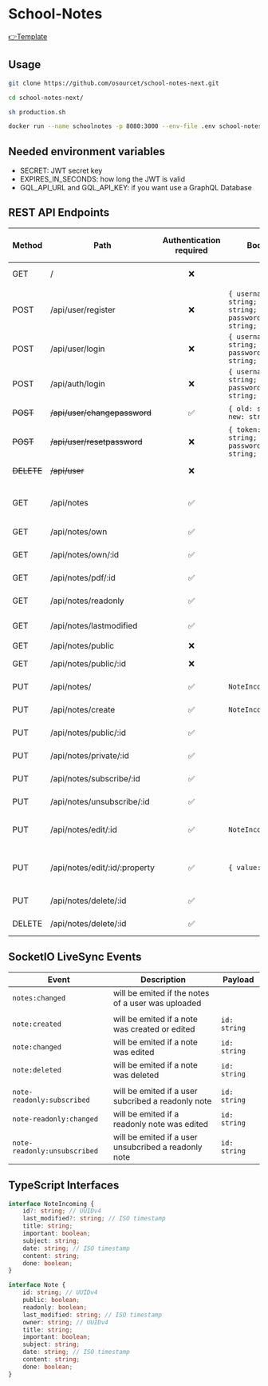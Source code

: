 # School-Notes

[👉Template](https://github.com/felix-07-11/TS-vueJS-vuetify-nestJS)

## Usage

```sh
git clone https://github.com/osourcet/school-notes-next.git

cd school-notes-next/

sh production.sh

docker run --name schoolnotes -p 8080:3000 --env-file .env school-notes-next:latest # App runs on port 8080
```

## Needed environment variables

-   SECRET: JWT secret key
-   EXPIRES_IN_SECONDS: how long the JWT is valid
-   GQL_API_URL and GQL_API_KEY: if you want use a GraphQL Database

## REST API Endpoints

| Method     | Path                          | Authentication required | Body                                                     | Http status code   | Returns                              |
| ---------- | ----------------------------- | :---------------------: | -------------------------------------------------------- | ------------------ | ------------------------------------ |
| GET        | /                             |           ❌            |                                                          | 200; 404           | frontend (VueJS)                     |
|            |                               |                         |                                                          |                    |                                      |
| POST       | /api/user/register            |           ❌            | `{ username: string; email: string; password: string; }` | 201; 403           |                                      |
| POST       | /api/user/login               |           ❌            | `{ username: string; password: string; }`                | 308                |                                      |
| POST       | /api/auth/login               |           ❌            | `{ username: string; password: string; }`                | 200; 403           | `{ token: string; }`                 |
| ~~POST~~   | ~~/api/user/changepassword~~  |           ✅            | `{ old: string; new: string; }`                          | 200; 401           |                                      |
| ~~POST~~   | ~~/api/user/resetpassword~~   |           ❌            | `{ token: string; password: string; }`                   | 200; 403           |                                      |
| ~~DELETE~~ | ~~/api/user~~                 |           ❌            |                                                          | 200; 403           |                                      |
|            |                               |                         |                                                          |                    |                                      |
| GET        | /api/notes                    |           ✅            |                                                          | 200; 401           | `{ own: Note[]; readonly: Note[]; }` |
| GET        | /api/notes/own                |           ✅            |                                                          | 200; 401           | `Note[]`                             |
| GET        | /api/notes/own/:id            |           ✅            |                                                          | 200; 401           | `Note`                               |
| GET        | /api/notes/pdf/:id            |           ✅            |                                                          | 200; 401           | `Buffer`                             |
| GET        | /api/notes/readonly           |           ✅            |                                                          | 200; 401           | `Note[]`                             |
| GET        | /api/notes/lastmodified       |           ✅            |                                                          | 200; 401           | `{ lastmodified: string; }`          |
| GET        | /api/notes/public             |           ❌            |                                                          | 200                | `Note[]`                             |
| GET        | /api/notes/public/:id         |           ❌            |                                                          | 200; 404           | `Note`                               |
| PUT        | /api/notes/                   |           ✅            | `NoteIncoming[]`                                         | 200; 401           |                                      |
| PUT        | /api/notes/create             |           ✅            | `NoteIncoming`                                           | 201; 401           |                                      |
| PUT        | /api/notes/public/:id         |           ✅            |                                                          | 200; 401           |                                      |
| PUT        | /api/notes/private/:id        |           ✅            |                                                          | 200; 401           |                                      |
| PUT        | /api/notes/subscribe/:id      |           ✅            |                                                          | 200; 401           |                                      |
| PUT        | /api/notes/unsubscribe/:id    |           ✅            |                                                          | 200; 401           |                                      |
| PUT        | /api/notes/edit/:id           |           ✅            | `NoteIncoming`                                           | 200; 401; 404      |                                      |
| PUT        | /api/notes/edit/:id/:property |           ✅            | `{ value: any }`                                         | 200; 400; 401; 404 |                                      |
| PUT        | /api/notes/delete/:id         |           ✅            |                                                          | 200; 401           |                                      |
| DELETE     | /api/notes/delete/:id         |           ✅            |                                                          | 200; 401           |                                      |

## SocketIO LiveSync Events

| Event                        | Description                                          | Payload      |
| ---------------------------- | ---------------------------------------------------- | ------------ |
| `notes:changed`              | will be emited if the notes of a user was uploaded   |              |
|                              |                                                      |              |
| `note:created`               | will be emited if a note was created or edited       | `id: string` |
| `note:changed`               | will be emited if a note was edited                  | `id: string` |
| `note:deleted`               | will be emited if a note was deleted                 | `id: string` |
|                              |                                                      |              |
| `note-readonly:subscribed`   | will be emited if a user subcribed a readonly note   | `id: string` |
| `note-readonly:changed`      | will be emited if a readonly note was edited         | `id: string` |
| `note-readonly:unsubscribed` | will be emited if a user unsubcribed a readonly note | `id: string` |

## TypeScript Interfaces

```ts
interface NoteIncoming {
    id?: string; // UUIDv4
    last_modified?: string; // ISO timestamp
    title: string;
    important: boolean;
    subject: string;
    date: string; // ISO timestamp
    content: string;
    done: boolean;
}

interface Note {
    id: string; // UUIDv4
    public: boolean;
    readonly: boolean;
    last_modified: string; // ISO timestamp
    owner: string; // UUIDv4
    title: string;
    important: boolean;
    subject: string;
    date: string; // ISO timestamp
    content: string;
    done: boolean;
}
```

